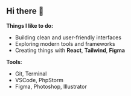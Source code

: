 ## Hi there 👋

**Things I like to do:**
- Building clean and user-friendly interfaces
- Exploring modern tools and frameworks
- Creating things with **React**, **Tailwind**, **Figma**

**Tools:**
- Git, Terminal
- VSCode, PhpStorm
- Figma, Photoshop, Illustrator
